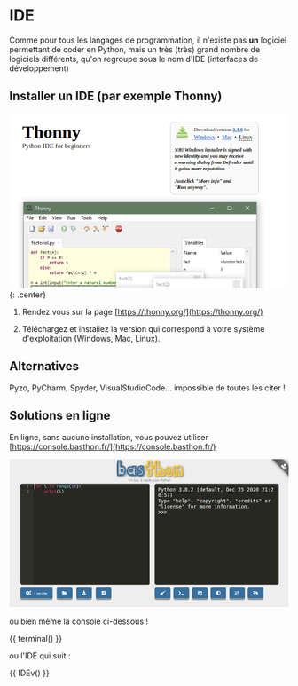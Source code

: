 # IDE

Comme pour tous les langages de programmation, il n'existe pas **un** logiciel permettant de coder en Python, mais un très (très) grand nombre de logiciels différents, qu'on regroupe sous le nom d'IDE (interfaces de développement)



## Installer un IDE (par exemple Thonny)

![image](data/install_thonny.png){: .center}


1. Rendez vous sur la page [https://thonny.org/](https://thonny.org/)

2. Téléchargez et installez la version qui correspond à votre système d'exploitation (Windows, Mac, Linux).

## Alternatives

Pyzo, PyCharm, Spyder, VisualStudioCode... impossible de toutes les citer !

## Solutions en ligne
En ligne, sans aucune installation, vous pouvez utiliser [https://console.basthon.fr/](https://console.basthon.fr/)

![](data/bast1.png)

ou bien même la console ci-dessous !

{{ terminal() }}

ou l'IDE qui suit :

{{ IDEv() }}
